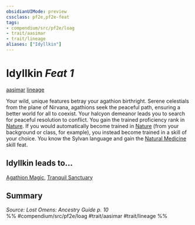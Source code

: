 ```yaml
---
obsidianUIMode: preview
cssclass: pf2e,pf2e-feat
tags:
- compendium/src/pf2e/loag
- trait/aasimar
- trait/lineage
aliases: ["Idyllkin"]
---
```

# Idyllkin  *Feat 1*  
[aasimar](../../rules/traits/aasimar-apg.md)  [lineage](../../rules/traits/lineage-apg.md)  


Your wild, unique features betray your agathion birthright. Serene celestials from the plane of Nirvana, agathions seek the peaceful path, ensuring a better world for all to coexist. Your halcyon demeanor leads you to search for peaceful resolution to conflict. You gain the trained proficiency rank in [Nature](../skills.md#Nature). If you would automatically become trained in [Nature](../skills.md#Nature) (from your background or class, for example), you instead become trained in a skill of your choice. You know the Sylvan language and gain the [Natural Medicine](natural-medicine.md) skill feat.

## Idyllkin leads to...

[Agathion Magic](agathion-magic-loag.md), [Tranquil Sanctuary](tranquil-sanctuary-loag.md)

## Summary

*Source: Lost Omens: Ancestry Guide p. 10*  
%% #compendium/src/pf2e/loag #trait/aasimar #trait/lineage %%
